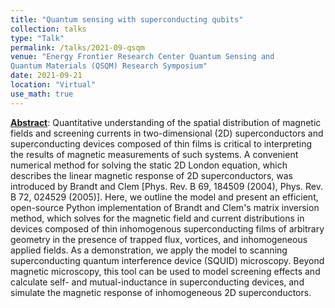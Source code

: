 ```yaml
---
title: "Quantum sensing with superconducting qubits"
collection: talks
type: "Talk"
permalink: /talks/2021-09-qsqm
venue: "Energy Frontier Research Center Quantum Sensing and
Quantum Materials (QSQM) Research Symposium"
date: 2021-09-21
location: "Virtual"
use_math: true
---
```


[**Abstract**](https://meetings.aps.org/Meeting/MAR22/Session/A57.6): Quantitative understanding of the spatial distribution of magnetic fields and screening currents in two-dimensional (2D) superconductors and superconducting devices composed of thin films is critical to interpreting the results of magnetic measurements of such systems. A convenient numerical method for solving the static 2D London equation, which describes the linear magnetic response of 2D superconductors, was introduced by Brandt and Clem [Phys. Rev. B 69, 184509 (2004), Phys. Rev. B 72, 024529 (2005)]. Here, we outline the model and present an efficient, open-source Python implementation of Brandt and Clem's matrix inversion method, which solves for the magnetic field and current distributions in devices composed of thin inhomogenous superconducting films of arbitrary geometry in the presence of trapped flux, vortices, and inhomogeneous applied fields. As a demonstration, we apply the model to scanning superconducting quantum interference device (SQUID) microscopy. Beyond magnetic microscopy, this tool can be used to model screening effects and calculate self- and mutual-inductance in superconducting devices, and simulate the magnetic response of inhomogeneous 2D superconductors.

